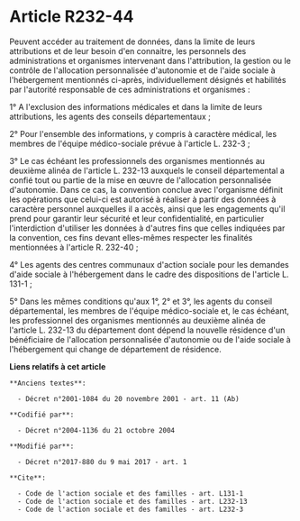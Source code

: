 # Article R232-44

Peuvent accéder au traitement de données, dans la limite de leurs attributions et de leur besoin d'en connaitre, les
personnels des administrations et organismes intervenant dans l'attribution, la gestion ou le contrôle de l'allocation
personnalisée d'autonomie et de l'aide sociale à l'hébergement mentionnés ci-après, individuellement désignés et habilités
par l'autorité responsable de ces administrations et organismes : 

1° A l'exclusion des informations médicales et dans la limite de leurs attributions, les agents des conseils
départementaux ; 

2° Pour l'ensemble des informations, y compris à caractère médical, les membres de l'équipe médico-sociale prévue à l'article
L. 232-3 ; 

3° Le cas échéant les professionnels des organismes mentionnés au deuxième alinéa de l'article L. 232-13 auxquels le conseil
départemental a confié tout ou partie de la mise en œuvre de l'allocation personnalisée d'autonomie. Dans ce cas, la
convention conclue avec l'organisme définit les opérations que celui-ci est autorisé à réaliser à partir des données à
caractère personnel auxquelles il a accès, ainsi que les engagements qu'il prend pour garantir leur sécurité et leur
confidentialité, en particulier l'interdiction d'utiliser les données à d'autres fins que celles indiquées par la convention,
ces fins devant elles-mêmes respecter les finalités mentionnées à l'article R. 232-40 ; 

4° Les agents des centres communaux d'action sociale pour les demandes d'aide sociale à l'hébergement dans le cadre des
dispositions de l'article L. 131-1 ; 

5° Dans les mêmes conditions qu'aux 1°, 2° et 3°, les agents du conseil départemental, les membres de l'équipe médico-sociale
et, le cas échéant, les professionnel des organismes mentionnés au deuxième alinéa de l'article L. 232-13 du département dont
dépend la nouvelle résidence d'un bénéficiaire de l'allocation personnalisée d'autonomie ou de l'aide sociale à l'hébergement
qui change de département de résidence.

**Liens relatifs à cet article**

	**Anciens textes**:

	  - Décret n°2001-1084 du 20 novembre 2001 - art. 11 (Ab)

	**Codifié par**:

	  - Décret n°2004-1136 du 21 octobre 2004

	**Modifié par**:

	  - Décret n°2017-880 du 9 mai 2017 - art. 1

	**Cite**:

	  - Code de l'action sociale et des familles - art. L131-1
	  - Code de l'action sociale et des familles - art. L232-13
	  - Code de l'action sociale et des familles - art. L232-3
